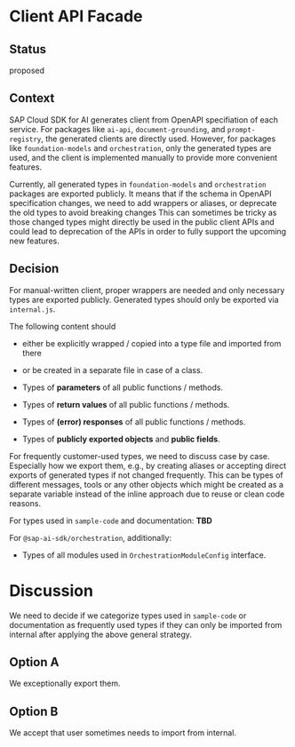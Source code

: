 # Client API Facade

## Status

proposed

## Context

SAP Cloud SDK for AI generates client from OpenAPI specifiation of each service.
For packages like `ai-api`, `document-grounding`, and `prompt-registry`, the generated clients are directly used.
However, for packages like `foundation-models` and `orchestration`, only the generated types are used, and the client is implemented manually to provide more convenient features.

Currently, all generated types in `foundation-models` and `orchestration` packages are exported publicly. 
It means that if the schema in OpenAPI specification changes, we need to add wrappers or aliases, or deprecate the old types to avoid breaking changes
This can sometimes be tricky as those changed types might directly be used in the public client APIs and could lead to deprecation of the APIs in order to fully support the upcoming new features.

## Decision

For manual-written client, proper wrappers are needed and only necessary types are exported publicly.
Generated types should only be exported via `internal.js`.

The following content should

- either be explicitly wrapped / copied into a type file and imported from there
- or be created in a separate file in case of a class.

- Types of **parameters** of all public functions / methods.
- Types of **return values** of all public functions / methods.
- Types of **(error) responses** of all public functions / methods.
- Types of **publicly exported objects** and **public fields**.

For frequently customer-used types, we need to discuss case by case.
Especially how we export them, e.g., by creating aliases or accepting direct exports of generated types if not changed frequently.
This can be types of different messages, tools or any other objects which might be created as a separate variable instead of the inline approach due to reuse or clean code reasons.

For types used in `sample-code` and documentation: **TBD**

For `@sap-ai-sdk/orchestration`, additionally:

- Types of all modules used in `OrchestrationModuleConfig` interface.

# Discussion <!-- Optional -->

<!-- Details on the discussion leading to the decision.
Often a list of options with pros and cons including the selection implementation. -->

We need to decide if we categorize types used in `sample-code` or documentation as frequently used types if they can only be imported from internal after applying the above general strategy.

## Option A

We exceptionally export them.

## Option B

We accept that user sometimes needs to import from internal.
